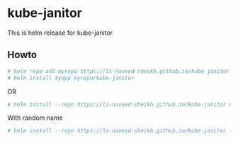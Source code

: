 # kube-janitor

This is helm release for kube-janitor

## Howto

```bash
# helm repo add myrepo https://ls-naveed-sheikh.github.io/kube-janitor
# helm install myapp myrepo/kube-janitor
```

OR
```bash
# helm install --repo https://ls-naveed-sheikh.github.io/kube-janitor myapp kube-janitor
```
With random name
```bash
# helm install --repo https://ls-naveed-sheikh.github.io/kube-janitor --generate-name kube-janitor
```
